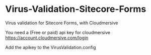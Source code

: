 # Virus-Validation-Sitecore-Forms


Virus validation for Sitecore Forms, with Cloudmersive

You need a (Free or paid) api key for cloudmersive
https://account.cloudmersive.com/login

Add the apikey to the VirusValidation.config
